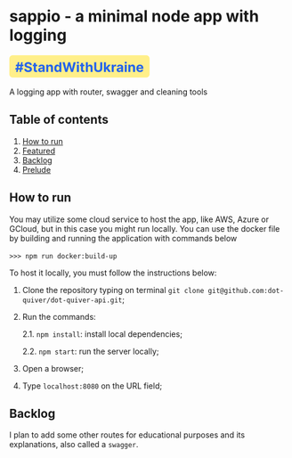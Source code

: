 # sappio - a minimal node app with logging
[![StandWithUkraine](https://raw.githubusercontent.com/vshymanskyy/StandWithUkraine/main/badges/StandWithUkraine.svg)](https://github.com/vshymanskyy/StandWithUkraine/blob/main/docs/README.md)

A logging app with router, swagger and cleaning tools

## Table of contents

1. [How to run](#how-to-run)
2. [Featured](#featured)
3. [Backlog](#backlog)
4. [Prelude](#prelude)

## How to run

You may utilize some cloud service to host the app, like AWS, Azure or GCloud, but in this case you might run locally. You can use the docker file by building and running the application with commands below

```>>> npm run docker:build-up```

To host it locally, you must follow the instructions below:

1) Clone the repository typing on terminal `git clone git@github.com:dot-quiver/dot-quiver-api.git`;
2) Run the commands:
    
    2.1. `npm install`: install local dependencies;
    
    2.2. `npm start`: run the server locally;

3) Open a browser;
4) Type `localhost:8080` on the URL field;

## Backlog

I plan to add some other routes for educational purposes and its explanations, also called a `swagger`.


